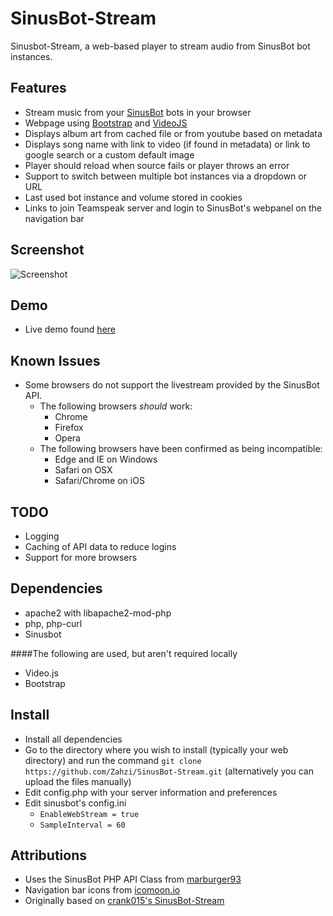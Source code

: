 # SinusBot-Stream
Sinusbot-Stream, a web-based player to stream audio from SinusBot bot instances.

## Features
- Stream music from your [SinusBot](https://www.sinusbot.com) bots in your browser
- Webpage using [Bootstrap](https://getbootstrap.com/) and [VideoJS](http://videojs.com/)
- Displays album art from cached file or from youtube based on metadata
- Displays song name with link to video (if found in metadata) or link to google search or a custom default image
- Player should reload when source fails or player throws an error
- Support to switch between multiple bot instances via a dropdown or URL
- Last used bot instance and volume stored in cookies
- Links to join Teamspeak server and login to SinusBot's webpanel on the navigation bar

## Screenshot
![Screenshot](https://www.zahzi.us/screenshots/1486175139.png)


## Demo
- Live demo found [here](https://sinusbot.zahzi.us/SinusBot-Stream/)


## Known Issues
- Some browsers do not support the livestream provided by the SinusBot API. 
    - The following browsers *should* work:
        - Chrome
        - Firefox
        - Opera
    - The following browsers have been confirmed as being incompatible:
        - Edge and IE on Windows
        - Safari on OSX
        - Safari/Chrome on iOS

## TODO
- Logging
- Caching of API data to reduce logins
- Support for more browsers

## Dependencies
- apache2 with libapache2-mod-php
- php, php-curl
- Sinusbot

####The following are used, but aren't required locally
- Video.js
- Bootstrap


## Install
- Install all dependencies
- Go to the directory where you wish to install (typically your web directory) and run the command ```git clone https://github.com/Zahzi/SinusBot-Stream.git``` (alternatively you can upload the files manually)
- Edit config.php with your server information and preferences
- Edit sinusbot's config.ini 
    - ```EnableWebStream = true```
    - ```SampleInterval = 60```


## Attributions
- Uses the SinusBot PHP API Class from [marburger93](https://github.com/marburger93/SinusBot-API-PHP-Class)
- Navigation bar icons from [icomoon.io](https://icomoon.io/)
- Originally based on [crank015's SinusBot-Stream](https://github.com/crank015/SinusBot-Stream/)
